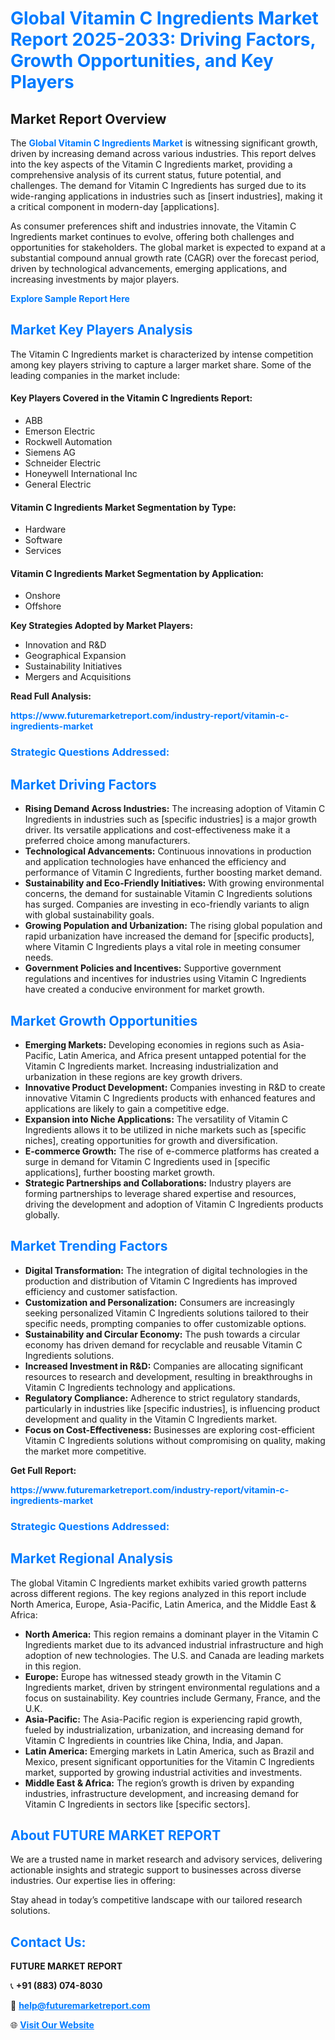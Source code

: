 <h1 style="color: #007BFF;">Global Vitamin C Ingredients Market Report 2025-2033: Driving Factors, Growth Opportunities, and Key Players</h1>

<section id="overview">
<h2>Market Report Overview</h2>
<p>The <a href="https://www.futuremarketreport.com/industry-report/vitamin-c-ingredients-market" style="color: #007BFF; text-decoration: none;"><strong>Global Vitamin C Ingredients Market</strong></a> is witnessing significant growth, driven by increasing demand across various industries. This report delves into the key aspects of the Vitamin C Ingredients market, providing a comprehensive analysis of its current status, future potential, and challenges. The demand for Vitamin C Ingredients has surged due to its wide-ranging applications in industries such as [insert industries], making it a critical component in modern-day [applications].</p>
<p>As consumer preferences shift and industries innovate, the Vitamin C Ingredients market continues to evolve, offering both challenges and opportunities for stakeholders. The global market is expected to expand at a substantial compound annual growth rate (CAGR) over the forecast period, driven by technological advancements, emerging applications, and increasing investments by major players.</p>
</section>

<section id="overview">
<p><a href="https://www.futuremarketreport.com/request-sample/reportId=33160" style="color: #007BFF; text-decoration: none;"><strong>Explore Sample Report Here</strong></a></p>
</section>

<section id="key-players">
<h2 style="color: #007BFF;">Market Key Players Analysis</h2>
<p>The Vitamin C Ingredients market is characterized by intense competition among key players striving to capture a larger market share. Some of the leading companies in the market include:</p>
<h4>Key Players Covered in the Vitamin C Ingredients Report:</h4>
<ul><li>ABB</li><li>Emerson Electric</li><li>Rockwell Automation</li><li>Siemens AG</li><li>Schneider Electric</li><li>Honeywell International Inc</li><li>General Electric</li></ul>
<h4>Vitamin C Ingredients Market Segmentation by Type:</h4>
<ul><li>Hardware</li><li>Software</li><li>Services</li></ul>

<h4>Vitamin C Ingredients Market Segmentation by Application:</h4>
<ul><li>Onshore</li><li>Offshore</li></ul>
<p><strong>Key Strategies Adopted by Market Players:</strong></p>
<ul>
<li>Innovation and R&D</li>
<li>Geographical Expansion</li>
<li>Sustainability Initiatives</li>
<li>Mergers and Acquisitions</li>
</ul>
</section>

<section>
<p><strong>Read Full Analysis: </strong></p><a href="https://www.futuremarketreport.com/industry-report/vitamin-c-ingredients-market" style="color: #007BFF; text-decoration: none;"><strong>https://www.futuremarketreport.com/industry-report/vitamin-c-ingredients-market</strong></a>
<h3 style="color: #007BFF;">Strategic Questions Addressed:</h3>
</section>

<section id="driving-factors">
<h2 style="color: #007BFF;">Market Driving Factors</h2>
<ul>
<li><strong>Rising Demand Across Industries:</strong> The increasing adoption of Vitamin C Ingredients in industries such as [specific industries] is a major growth driver. Its versatile applications and cost-effectiveness make it a preferred choice among manufacturers.</li>
<li><strong>Technological Advancements:</strong> Continuous innovations in production and application technologies have enhanced the efficiency and performance of Vitamin C Ingredients, further boosting market demand.</li>
<li><strong>Sustainability and Eco-Friendly Initiatives:</strong> With growing environmental concerns, the demand for sustainable Vitamin C Ingredients solutions has surged. Companies are investing in eco-friendly variants to align with global sustainability goals.</li>
<li><strong>Growing Population and Urbanization:</strong> The rising global population and rapid urbanization have increased the demand for [specific products], where Vitamin C Ingredients plays a vital role in meeting consumer needs.</li>
<li><strong>Government Policies and Incentives:</strong> Supportive government regulations and incentives for industries using Vitamin C Ingredients have created a conducive environment for market growth.</li>
</ul>
</section>

<section id="growth-opportunities">
<h2 style="color: #007BFF;">Market Growth Opportunities</h2>
<ul>
<li><strong>Emerging Markets:</strong> Developing economies in regions such as Asia-Pacific, Latin America, and Africa present untapped potential for the Vitamin C Ingredients market. Increasing industrialization and urbanization in these regions are key growth drivers.</li>
<li><strong>Innovative Product Development:</strong> Companies investing in R&D to create innovative Vitamin C Ingredients products with enhanced features and applications are likely to gain a competitive edge.</li>
<li><strong>Expansion into Niche Applications:</strong> The versatility of Vitamin C Ingredients allows it to be utilized in niche markets such as [specific niches], creating opportunities for growth and diversification.</li>
<li><strong>E-commerce Growth:</strong> The rise of e-commerce platforms has created a surge in demand for Vitamin C Ingredients used in [specific applications], further boosting market growth.</li>
<li><strong>Strategic Partnerships and Collaborations:</strong> Industry players are forming partnerships to leverage shared expertise and resources, driving the development and adoption of Vitamin C Ingredients products globally.</li>
</ul>
</section>

<section id="trending-factors">
<h2 style="color: #007BFF;">Market Trending Factors</h2>
<ul>
<li><strong>Digital Transformation:</strong> The integration of digital technologies in the production and distribution of Vitamin C Ingredients has improved efficiency and customer satisfaction.</li>
<li><strong>Customization and Personalization:</strong> Consumers are increasingly seeking personalized Vitamin C Ingredients solutions tailored to their specific needs, prompting companies to offer customizable options.</li>
<li><strong>Sustainability and Circular Economy:</strong> The push towards a circular economy has driven demand for recyclable and reusable Vitamin C Ingredients solutions.</li>
<li><strong>Increased Investment in R&D:</strong> Companies are allocating significant resources to research and development, resulting in breakthroughs in Vitamin C Ingredients technology and applications.</li>
<li><strong>Regulatory Compliance:</strong> Adherence to strict regulatory standards, particularly in industries like [specific industries], is influencing product development and quality in the Vitamin C Ingredients market.</li>
<li><strong>Focus on Cost-Effectiveness:</strong> Businesses are exploring cost-efficient Vitamin C Ingredients solutions without compromising on quality, making the market more competitive.</li>
</ul>
</section>

<section>
<p><strong>Get Full Report: </strong></p><a href="https://www.futuremarketreport.com/industry-report/vitamin-c-ingredients-market" style="color: #007BFF; text-decoration: none;"><strong>https://www.futuremarketreport.com/industry-report/vitamin-c-ingredients-market</strong></a>
<h3 style="color: #007BFF;">Strategic Questions Addressed:</h3>
</section>


<section id="regional-analysis">
<h2 style="color: #007BFF;">Market Regional Analysis</h2>
<p>The global Vitamin C Ingredients market exhibits varied growth patterns across different regions. The key regions analyzed in this report include North America, Europe, Asia-Pacific, Latin America, and the Middle East & Africa:</p>
<ul>
<li><strong>North America:</strong> This region remains a dominant player in the Vitamin C Ingredients market due to its advanced industrial infrastructure and high adoption of new technologies. The U.S. and Canada are leading markets in this region.</li>
<li><strong>Europe:</strong> Europe has witnessed steady growth in the Vitamin C Ingredients market, driven by stringent environmental regulations and a focus on sustainability. Key countries include Germany, France, and the U.K.</li>
<li><strong>Asia-Pacific:</strong> The Asia-Pacific region is experiencing rapid growth, fueled by industrialization, urbanization, and increasing demand for Vitamin C Ingredients in countries like China, India, and Japan.</li>
<li><strong>Latin America:</strong> Emerging markets in Latin America, such as Brazil and Mexico, present significant opportunities for the Vitamin C Ingredients market, supported by growing industrial activities and investments.</li>
<li><strong>Middle East & Africa:</strong> The region’s growth is driven by expanding industries, infrastructure development, and increasing demand for Vitamin C Ingredients in sectors like [specific sectors].</li>
</ul>
</section>

<footer>
<h2 style="color: #007BFF;">About FUTURE MARKET REPORT</h2>
<p>We are a trusted name in market research and advisory services, delivering actionable insights and strategic support to businesses across diverse industries. Our expertise lies in offering:</p>

<p>Stay ahead in today’s competitive landscape with our tailored research solutions.</p>

<h2 style="color: #007BFF;">Contact Us:</h2>
<p><strong>FUTURE MARKET REPORT</strong></p>
<p>📞 <strong>+91 (883) 074-8030</strong></p>
<p>📧 <strong><a href="mailto:help@futuremarketreport.com" style="color: #007BFF;">help@futuremarketreport.com</a></strong></p>
<p>🌐 <strong><a href="https://www.futuremarketreport.com/" style="color: #007BFF;">Visit Our Website</a></strong></p>
</footer>